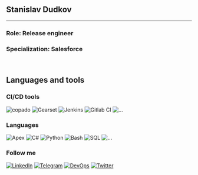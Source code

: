 ## Stanislav Dudkov
---
### Role: Release engineer 
### Specialization: Salesforce
<br/>

## Languages and tools
### CI/CD tools
<!-- 
![Salesforce](https://img.shields.io/badge/-Salesforce-blue?style=flat&logo=salesforce)
-->

![copado](https://img.shields.io/badge/-Copado-1e2120?style=flat&logo=copado)
![Gearset](https://img.shields.io/badge/-Gearset-1e2120?style=flat&logo=gearset)
![Jenkins](https://img.shields.io/badge/-Jenkins-1e2120?style=flat&logo=Jenkins&logoColor=white)
![Gitlab CI](https://img.shields.io/badge/-Gitlab_CI-1e2120?style=flat&logo=gitlab)
![...](https://img.shields.io/badge/-...-1e2120?style=flat&logo=...)
### Languages
![Apex](https://img.shields.io/badge/-Apex-1e2120?style=flat&logo=Apex)
![C#](https://img.shields.io/badge/-C%23-1e2120?style=flat&logo=CSharp&logoColor=)
![Python](https://img.shields.io/badge/-Python-1e2120?style=flat&logo=Python)
![Bash](https://img.shields.io/badge/-Bash-1e2120?style=flat&logo=Bash)
![SQL](https://img.shields.io/badge/-SQL-1e2120?style=flat&logo=mySQL)
![...](https://img.shields.io/badge/-...-1e2120?style=flat&logo=...)

### Follow me
[![LinkedIn](https://img.shields.io/badge/-LinkedIn-1e2120?style=flat&logo=LinkedIn&logoColor=blue)](https://www.linkedin.com/in/stanislavd2269)
[![Telegram](https://img.shields.io/badge/-Telegram-1e2120?style=flat&logo=Telegram)](https://t.me/Dudkov)
[![DevOps](https://img.shields.io/badge/-SFDevOps-1e2120?style=flat&logo=salesforce)](https://www.sfdevops.info/)
[![Twitter](https://img.shields.io/badge/-Twitter-1e2120?style=flat&logo=Twitter)](https://twitter.com/StanislavD8)


